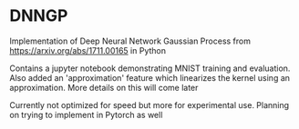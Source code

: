 # DNNGP
Implementation of Deep Neural Network Gaussian Process from https://arxiv.org/abs/1711.00165 in Python

Contains a jupyter notebook demonstrating MNIST training and evaluation. Also added an 'approximation' feature which linearizes the kernel using an approximation. More details on this will come later

Currently not optimized for speed but more for experimental use. Planning on trying to implement in Pytorch as well
